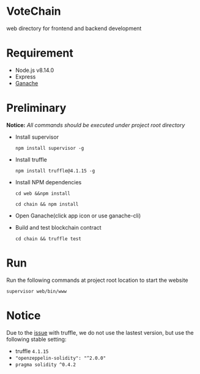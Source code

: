 # VoteChain

web directory for frontend and backend development

# Requirement
* Node.js v8.14.0
* Express
* [Ganache](https://truffleframework.com/ganache)

# Preliminary
**Notice:** *All commands should be executed under project root directory*

* Install supervisor

  ```
  npm install supervisor -g
  ```

* Install truffle

	```
	npm install truffle@4.1.15 -g
	```
	
* Install NPM dependencies

	```
	cd web &&npm install
	```
	
	```
	cd chain && npm install
	```
* Open Ganache(click app icon or use ganache-cli)
* Build and test blockchain contract

	```
	cd chain && truffle test
	```
# Run
Run the following commands at project root location to start the website

```
supervisor web/bin/www
```


# Notice
Due to the [issue](https://github.com/trufflesuite/truffle/issues/1909) with truffle, we do not use the lastest version, but use the following stable setting:

* truffle `4.1.15`
* `"openzeppelin-solidity": "^2.0.0"`
* `pragma solidity ^0.4.2`

